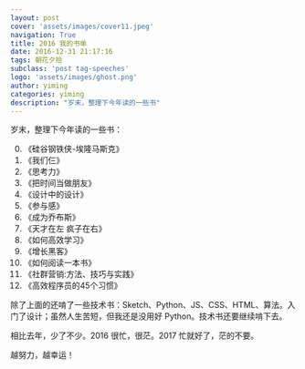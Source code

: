 ```yaml
---
layout: post
cover: 'assets/images/cover11.jpeg'
navigation: True
title: 2016 我的书单
date: 2016-12-31 21:17:16
tags: 朝花夕拾
subclass: 'post tag-speeches'
logo: 'assets/images/ghost.png'
author: yiming
categories: yiming
description: "岁末，整理下今年读的一些书"
---
```


岁末，整理下今年读的一些书：

0. 《硅谷钢铁侠-埃隆马斯克》
1. 《我们仨》
2. 《思考力》
3. 《把时间当做朋友》
4. 《设计中的设计》
5. 《参与感》
6. 《成为乔布斯》
7. 《天才在左 疯子在右》
8. 《如何高效学习》
9. 《增长黑客》
10. 《如何阅读一本书》
11. 《社群营销:方法、技巧与实践》
12. 《高效程序员的45个习惯》

除了上面的还啃了一些技术书：Sketch、Python、JS、CSS、HTML、算法。入门了设计；虽然人生苦短，但我还是没用好 Python。技术书还要继续啃下去。

相比去年，少了不少。2016 很忙，很茫。2017 忙就好了，茫的不要。

越努力，越幸运！